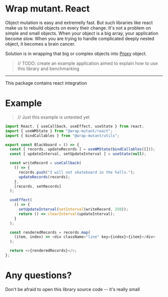 # Wrap mutant. React

Object mutation is easy and extremelly fast. But such libraries like react make us to rebuild objects on every their change. It's not a problem on simple and small objects. When your object is a big array, your application become slow. When you are trying to handle complicated deeply nested object, it becomes a brain cancer.

Solution is in wrapping that big or complex objects into [Proxy][MDNProxy] object.

> // TODO: create an example application aimed to explain how to use this library and benchmarking

---

This package contains react integration

# Example

> // Just this example is untested yet

```javascript
import React, { useCallback, useEffect, useState } from react;
import { useWMState } from "@wrap-mutant/react";
import { bindCallables } from "@wrap-mutant/utils";

export const Blackboard = () => {
  const [ records, updateRecords ] = useWMState(bindCallables([]));
  const [ updateInterval, setUpdateInterval ] = useState(null);

  const writeRecord = useCallback(
    () => {
      records.push("I will not skateboard in the halls.");
      updateRecords(records);
    },
    [records, setRecords]
  );

  useEffect(
    () => {
      setUpdateInterval(setInterval(writeRecord, 250));
      return () => clearInterval(updateInterval);
    }
  );

  const renderedRecords = records.map(
    (item, index) => <div className="line" key={index}>{item}</div>
  );

  return <>{renderedRecords}</>;
};
```

# Any questions?

Don't be afraid to open this library source code -- it's really small

[MDNProxy]: (https://developer.mozilla.org/en-US/docs/Web/JavaScript/Reference/Global_Objects/Proxy)
